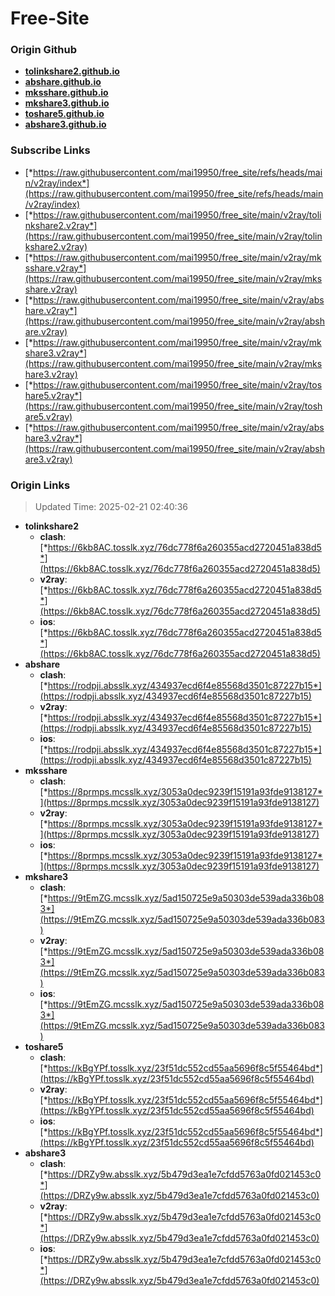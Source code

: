 # Free-Site

### Origin Github

- [**tolinkshare2.github.io**](https://github.com/tolinkshare2/tolinkshare2.github.io)
- [**abshare.github.io**](https://github.com/abshare/abshare.github.io)
- [**mksshare.github.io**](https://github.com/mksshare/mksshare.github.io)
- [**mkshare3.github.io**](https://github.com/mkshare3/mkshare3.github.io)
- [**toshare5.github.io**](https://github.com/toshare5/toshare5.github.io)
- [**abshare3.github.io**](https://github.com/abshare3/abshare3.github.io)

### Subscribe Links

- [*https://raw.githubusercontent.com/mai19950/free_site/refs/heads/main/v2ray/index*](https://raw.githubusercontent.com/mai19950/free_site/refs/heads/main/v2ray/index)
- [*https://raw.githubusercontent.com/mai19950/free_site/main/v2ray/tolinkshare2.v2ray*](https://raw.githubusercontent.com/mai19950/free_site/main/v2ray/tolinkshare2.v2ray)
- [*https://raw.githubusercontent.com/mai19950/free_site/main/v2ray/mksshare.v2ray*](https://raw.githubusercontent.com/mai19950/free_site/main/v2ray/mksshare.v2ray)
- [*https://raw.githubusercontent.com/mai19950/free_site/main/v2ray/abshare.v2ray*](https://raw.githubusercontent.com/mai19950/free_site/main/v2ray/abshare.v2ray)
- [*https://raw.githubusercontent.com/mai19950/free_site/main/v2ray/mkshare3.v2ray*](https://raw.githubusercontent.com/mai19950/free_site/main/v2ray/mkshare3.v2ray)
- [*https://raw.githubusercontent.com/mai19950/free_site/main/v2ray/toshare5.v2ray*](https://raw.githubusercontent.com/mai19950/free_site/main/v2ray/toshare5.v2ray)
- [*https://raw.githubusercontent.com/mai19950/free_site/main/v2ray/abshare3.v2ray*](https://raw.githubusercontent.com/mai19950/free_site/main/v2ray/abshare3.v2ray)

### Origin Links

> Updated Time: 2025-02-21 02:40:36

- **tolinkshare2**
  - **clash**: [*https://6kb8AC.tosslk.xyz/76dc778f6a260355acd2720451a838d5*](https://6kb8AC.tosslk.xyz/76dc778f6a260355acd2720451a838d5)
  - **v2ray**: [*https://6kb8AC.tosslk.xyz/76dc778f6a260355acd2720451a838d5*](https://6kb8AC.tosslk.xyz/76dc778f6a260355acd2720451a838d5)
  - **ios**: [*https://6kb8AC.tosslk.xyz/76dc778f6a260355acd2720451a838d5*](https://6kb8AC.tosslk.xyz/76dc778f6a260355acd2720451a838d5)
- **abshare**
  - **clash**: [*https://rodpji.absslk.xyz/434937ecd6f4e85568d3501c87227b15*](https://rodpji.absslk.xyz/434937ecd6f4e85568d3501c87227b15)
  - **v2ray**: [*https://rodpji.absslk.xyz/434937ecd6f4e85568d3501c87227b15*](https://rodpji.absslk.xyz/434937ecd6f4e85568d3501c87227b15)
  - **ios**: [*https://rodpji.absslk.xyz/434937ecd6f4e85568d3501c87227b15*](https://rodpji.absslk.xyz/434937ecd6f4e85568d3501c87227b15)
- **mksshare**
  - **clash**: [*https://8prmps.mcsslk.xyz/3053a0dec9239f15191a93fde9138127*](https://8prmps.mcsslk.xyz/3053a0dec9239f15191a93fde9138127)
  - **v2ray**: [*https://8prmps.mcsslk.xyz/3053a0dec9239f15191a93fde9138127*](https://8prmps.mcsslk.xyz/3053a0dec9239f15191a93fde9138127)
  - **ios**: [*https://8prmps.mcsslk.xyz/3053a0dec9239f15191a93fde9138127*](https://8prmps.mcsslk.xyz/3053a0dec9239f15191a93fde9138127)
- **mkshare3**
  - **clash**: [*https://9tEmZG.mcsslk.xyz/5ad150725e9a50303de539ada336b083*](https://9tEmZG.mcsslk.xyz/5ad150725e9a50303de539ada336b083)
  - **v2ray**: [*https://9tEmZG.mcsslk.xyz/5ad150725e9a50303de539ada336b083*](https://9tEmZG.mcsslk.xyz/5ad150725e9a50303de539ada336b083)
  - **ios**: [*https://9tEmZG.mcsslk.xyz/5ad150725e9a50303de539ada336b083*](https://9tEmZG.mcsslk.xyz/5ad150725e9a50303de539ada336b083)
- **toshare5**
  - **clash**: [*https://kBgYPf.tosslk.xyz/23f51dc552cd55aa5696f8c5f55464bd*](https://kBgYPf.tosslk.xyz/23f51dc552cd55aa5696f8c5f55464bd)
  - **v2ray**: [*https://kBgYPf.tosslk.xyz/23f51dc552cd55aa5696f8c5f55464bd*](https://kBgYPf.tosslk.xyz/23f51dc552cd55aa5696f8c5f55464bd)
  - **ios**: [*https://kBgYPf.tosslk.xyz/23f51dc552cd55aa5696f8c5f55464bd*](https://kBgYPf.tosslk.xyz/23f51dc552cd55aa5696f8c5f55464bd)
- **abshare3**
  - **clash**: [*https://DRZy9w.absslk.xyz/5b479d3ea1e7cfdd5763a0fd021453c0*](https://DRZy9w.absslk.xyz/5b479d3ea1e7cfdd5763a0fd021453c0)
  - **v2ray**: [*https://DRZy9w.absslk.xyz/5b479d3ea1e7cfdd5763a0fd021453c0*](https://DRZy9w.absslk.xyz/5b479d3ea1e7cfdd5763a0fd021453c0)
  - **ios**: [*https://DRZy9w.absslk.xyz/5b479d3ea1e7cfdd5763a0fd021453c0*](https://DRZy9w.absslk.xyz/5b479d3ea1e7cfdd5763a0fd021453c0)
